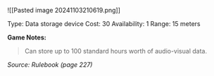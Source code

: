 ![[Pasted image 20241103210619.png]]

Type: Data storage device
Cost: 30
Availability: 1
Range: 15 meters

**Game Notes:**
> Can store up to 100 standard hours worth of
> audio-visual data.

*Source: Rulebook (page 227)*